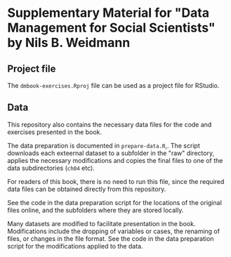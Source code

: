 # Supplementary Material for "Data Management for Social Scientists" by Nils B. Weidmann

## Project file

The `dmbook-exercises.Rproj` file can be used as a project file for RStudio.

## Data 

This repository also contains the necessary data files for the code and exercises presented in the book. 

The data preparation is documented in `prepare-data.R`,. The script downloads each exteernal dataset to a subfolder in the "raw" directory, applies the necessary modifications and copies the final files to one of the data subdirectories (`ch04` etc). 

For readers of this book, there is no need to run this file, since the required data files can be obtained directly from this repository. 

See the code in the data preparation script for the locations of the original files online, and the subfolders where they are stored locally.

Many datasets are modified to facilitate presentation in the book. Modifications include the dropping of variables or cases, the renaming of files, or changes in the file format. See the code in the data preparation script for the modifications applied to the data.
